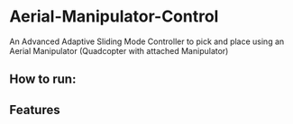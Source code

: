 # Aerial-Manipulator-Control

An Advanced Adaptive Sliding Mode Controller to pick and place using an Aerial Manipulator (Quadcopter with attached Manipulator)

## How to run:


## Features
